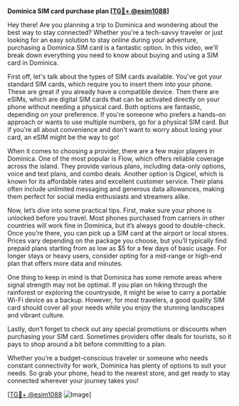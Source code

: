 **Dominica SIM card purchase plan [[TG💪+ @esim1088](https://t.me/s/esim1088)]**

Hey there! Are you planning a trip to Dominica and wondering about the best way to stay connected? Whether you're a tech-savvy traveler or just looking for an easy solution to stay online during your adventure, purchasing a Dominica SIM card is a fantastic option. In this video, we'll break down everything you need to know about buying and using a SIM card in Dominica.

First off, let's talk about the types of SIM cards available. You've got your standard SIM cards, which require you to insert them into your phone. These are great if you already have a compatible device. Then there are eSIMs, which are digital SIM cards that can be activated directly on your phone without needing a physical card. Both options are fantastic, depending on your preference. If you're someone who prefers a hands-on approach or wants to use multiple numbers, go for a physical SIM card. But if you're all about convenience and don't want to worry about losing your card, an eSIM might be the way to go!

When it comes to choosing a provider, there are a few major players in Dominica. One of the most popular is Flow, which offers reliable coverage across the island. They provide various plans, including data-only options, voice and text plans, and combo deals. Another option is Digicel, which is known for its affordable rates and excellent customer service. Their plans often include unlimited messaging and generous data allowances, making them perfect for social media enthusiasts and streamers alike.

Now, let’s dive into some practical tips. First, make sure your phone is unlocked before you travel. Most phones purchased from carriers in other countries will work fine in Dominica, but it’s always good to double-check. Once you’re there, you can pick up a SIM card at the airport or local stores. Prices vary depending on the package you choose, but you’ll typically find prepaid plans starting from as low as $5 for a few days of basic usage. For longer stays or heavy users, consider opting for a mid-range or high-end plan that offers more data and minutes.

One thing to keep in mind is that Dominica has some remote areas where signal strength may not be optimal. If you plan on hiking through the rainforest or exploring the countryside, it might be wise to carry a portable Wi-Fi device as a backup. However, for most travelers, a good quality SIM card should cover all your needs while you enjoy the stunning landscapes and vibrant culture.

Lastly, don’t forget to check out any special promotions or discounts when purchasing your SIM card. Sometimes providers offer deals for tourists, so it pays to shop around a bit before committing to a plan.

Whether you’re a budget-conscious traveler or someone who needs constant connectivity for work, Dominica has plenty of options to suit your needs. So grab your phone, head to the nearest store, and get ready to stay connected wherever your journey takes you!

[[TG💪+ @esim1088](https://t.me/s/esim1088) ![Image](https://i.postimg.cc/Y0z9fWf4/image.png)]